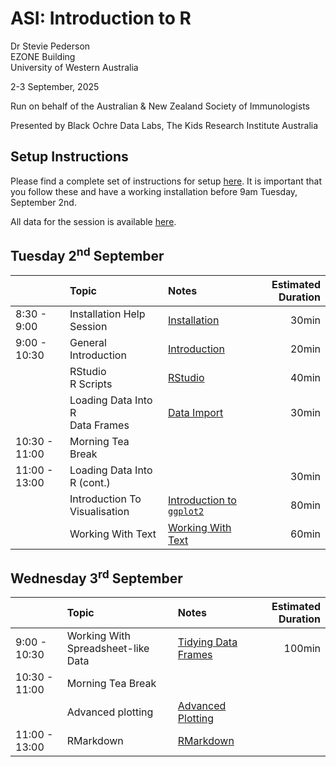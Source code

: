 ASI: Introduction to R
================
Dr Stevie Pederson  
EZONE Building  
University of Western Australia

2-3 September, 2025

Run on behalf of the Australian & New Zealand Society of Immunologists

Presented by Black Ochre Data Labs, The Kids Research Institute
Australia

## Setup Instructions

Please find a complete set of instructions for setup
[here](installation.html). It is important that you follow these and
have a working installation before 9am Tuesday, September 2nd.

All data for the session is available [here](data.zip).

## Tuesday 2<sup>nd</sup> September

|  | Topic | Notes | Estimated Duration |
|:---|:---|:---|---:|
| 8:30 - 9:00 | Installation Help Session | [Installation](installation.html) | 30min |
| 9:00 - 10:30 | General Introduction | [Introduction](intro.html) | 20min |
|  | RStudio <br>R Scripts | [RStudio](rstudio.html) | 40min |
|  | Loading Data Into R<br>Data Frames | [Data Import](data_import.html) | 30min |
| 10:30 - 11:00 | Morning Tea Break |  |  |
| 11:00 - 13:00 | Loading Data Into R (cont.) |  | 30min |
|  | Introduction To Visualisation | [Introduction to `ggplot2`](intro_visualisation.html) | 80min |
|  | Working With Text | [Working With Text](text.html) | 60min |

## Wednesday 3<sup>rd</sup> September

|  | Topic | Notes | Estimated Duration |
|:---|:---|:---|---:|
| 9:00 - 10:30 | Working With Spreadsheet-like Data | [Tidying Data Frames](spreadsheet.html) | 100min |
| 10:30 - 11:00 | Morning Tea Break |  |  |
|  | Advanced plotting | [Advanced Plotting](advanced_ggplot.html) |  |
| 11:00 - 13:00 | RMarkdown | [RMarkdown](rmarkdown.html) |  |
